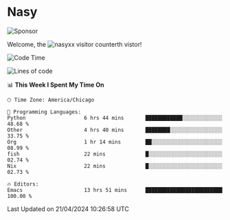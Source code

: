 # Nasy

<!--
<p align="center">
<img height="200" src="https://github-readme-stats.vercel.app/api?username=nasyxx&count_private=true&show_icons=true&theme=dracula&include_all_commits=true"/>
<img height="200" src="https://github-readme-stats.vercel.app/api/top-langs/?username=nasyxx&theme=dracula&hide=html,jupyter+notebook&count_private=true&show_icons=true"/>
</p>

  
----------------
-->

![Sponsor](https://img.shields.io/static/v1.svg?label=Sponsor&message=%E2%9D%A4&logo=GitHub&style=flat&color=pink)
 
Welcome, the ![nasyxx visitor counter](https://count.getloli.com/get/@nasyxx?theme=rule34)th vistor!
 
<!--START_SECTION:waka-->
![Code Time](http://img.shields.io/badge/Code%20Time-4%2C402%20hrs%2019%20mins-blue)

![Lines of code](https://img.shields.io/badge/From%20Hello%20World%20I%27ve%20Written-6.3%20million%20lines%20of%20code-blue)

📊 **This Week I Spent My Time On** 

```text
🕑︎ Time Zone: America/Chicago

💬 Programming Languages: 
Python                   6 hrs 44 mins       ████████████░░░░░░░░░░░░░   48.68 % 
Other                    4 hrs 40 mins       ████████░░░░░░░░░░░░░░░░░   33.75 % 
Org                      1 hr 14 mins        ██░░░░░░░░░░░░░░░░░░░░░░░   08.99 % 
fish                     22 mins             █░░░░░░░░░░░░░░░░░░░░░░░░   02.74 % 
Nix                      22 mins             █░░░░░░░░░░░░░░░░░░░░░░░░   02.73 % 

🔥 Editors: 
Emacs                    13 hrs 51 mins      █████████████████████████   100.00 % 
```


 Last Updated on 21/04/2024 10:26:58 UTC
<!--END_SECTION:waka-->

<!-- ![visitors](https://visitor-badge.laobi.icu/badge?page_id=nasyxx.nasyxx) -->
